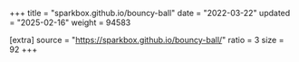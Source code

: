 +++
title = "sparkbox.github.io/bouncy-ball"
date = "2022-03-22"
updated = "2025-02-16"
weight = 94583

[extra]
source = "https://sparkbox.github.io/bouncy-ball/"
ratio = 3
size = 92
+++
